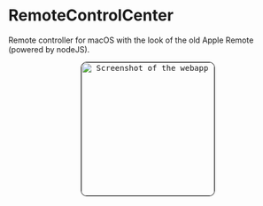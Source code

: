 # RemoteControlCenter
Remote controller for macOS with the look of the old Apple Remote (powered by nodeJS).

<p align="center">
<kbd>
<img src="https://i.imgur.com/PjG7T8z.jpg" width="240" title="Screenshot of the webapp" style="border: 1px solid black; border-radius:10px">
</kbd>
</p>

